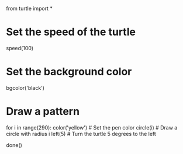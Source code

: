 from turtle import *

# Set the speed of the turtle
speed(100)

# Set the background color
bgcolor('black')

# Draw a pattern
for i in range(290):
    color('yellow')  # Set the pen color
    circle(i)      # Draw a circle with radius i
    left(5)        # Turn the turtle 5 degrees to the left

done()

